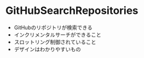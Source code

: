 # GitHubSearchRepositories
 
- GitHubのリポジトリが検索できる
- インクリメンタルサーチができること
- スロットリング制御されていること
- デザインはわかりやすいもの
